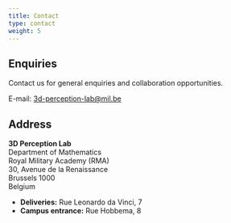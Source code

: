 ```yaml
---
title: Contact
type: contact
weight: 5
---
```




## Enquiries


Contact us for general enquiries and collaboration opportunities.

E-mail: 3d-perception-lab@mil.be


## Address

**3D Perception Lab**   \
Department of Mathematics  \
Royal Military Academy (RMA)   
30, Avenue de la Renaissance  
Brussels 1000  
Belgium

- **Deliveries:** Rue Leonardo da Vinci, 7
- **Campus entrance:** Rue Hobbema, 8 
